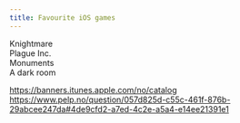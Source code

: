 ```yaml
---
title: Favourite iOS games
---
```


Knightmare  
Plague Inc.  
Monuments  
A dark room  

https://banners.itunes.apple.com/no/catalog
https://www.pelp.no/question/057d825d-c55c-461f-876b-29abcee247da#4de9cfd2-a7ed-4c2e-a5a4-e14ee21391e1
